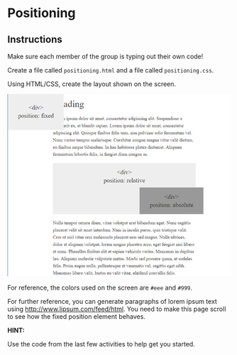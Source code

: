 # Positioning

## Instructions

Make sure each member of the group is typing out their own code! 

Create a file called `positioning.html` and a file called `positioning.css`. 

Using HTML/CSS, create the layout shown on the screen.

![02-stu_positioning](images/02-stu_positioning.png)

For reference, the colors used on the screen are `#eee` and `#999`.

For further reference, you can generate paragraphs of lorem ipsum text using <http://www.lipsum.com/feed/html>. You need to make this page scroll to see how the fixed position element behaves.

**HINT:**

Use the code from the last few activities to help get you started.
